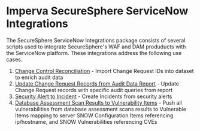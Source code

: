 # Imperva SecureSphere ServiceNow Integrations

The SecureSphere ServiceNow Integrations package consists of several scripts used to integrate SecureSphere's WAF and DAM produducts with the ServiceNow platform.  These integrations address the following use cases.

1. [Change Control Reconciliation](https://github.com/imperva/mx-toolbox/tree/master/servicenow/import_change_request_ids) - Import Change Request IDs into dataset to enrich audit data
1. [Update Change Request Records from Audit Data Report](https://github.com/imperva/mx-toolbox/tree/master/servicenow/update_change_request_records) - Update Change Request records with specific audit queries from report 
1. [Security Alert to Incident](https://github.com/imperva/mx-toolbox/tree/master/servicenow/alert_to_incident) - Create Incidents from security alerts
1. [Database Assessment Scan Results to Vulnerability Items](https://github.com/imperva/mx-toolbox/tree/master/servicenow/assessment_report_to_vulnerable_items) - Push all vulnerabilities from database assessment scans results to Vulnerable Items mapping to server SNOW Configuration Items referencing ip/hostname, and SNOW Vulnerabilities referencing CVEs

